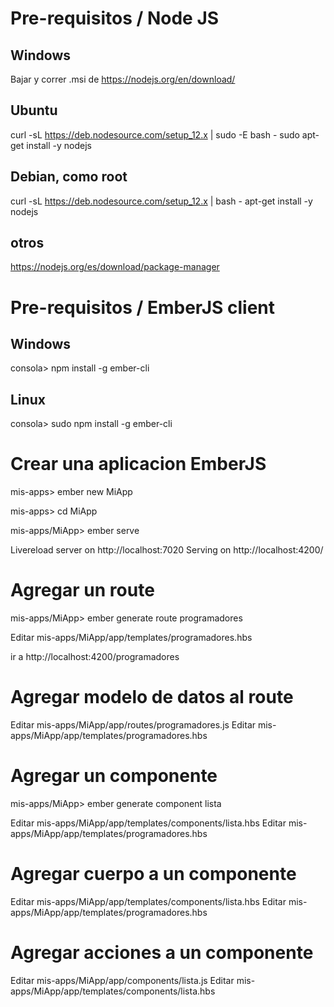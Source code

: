 # Pre-requisitos / Node JS

## Windows
Bajar y correr .msi de https://nodejs.org/en/download/

## Ubuntu
curl -sL https://deb.nodesource.com/setup_12.x | sudo -E bash -
sudo apt-get install -y nodejs

## Debian, como root
curl -sL https://deb.nodesource.com/setup_12.x | bash -
apt-get install -y nodejs

## otros
https://nodejs.org/es/download/package-manager

# Pre-requisitos / EmberJS client

## Windows
consola> npm install -g ember-cli

## Linux
consola> sudo npm install -g ember-cli

# Crear una aplicacion EmberJS

mis-apps> ember new MiApp

mis-apps> cd MiApp

mis-apps/MiApp> ember serve

Livereload server on http://localhost:7020
	Serving on http://localhost:4200/

# Agregar un route

mis-apps/MiApp> ember generate route programadores

Editar mis-apps/MiApp/app/templates/programadores.hbs

ir a http://localhost:4200/programadores

# Agregar modelo de datos al route

Editar mis-apps/MiApp/app/routes/programadores.js
Editar mis-apps/MiApp/app/templates/programadores.hbs

# Agregar un componente

mis-apps/MiApp> ember generate component lista

Editar mis-apps/MiApp/app/templates/components/lista.hbs
Editar mis-apps/MiApp/app/templates/programadores.hbs

# Agregar cuerpo a un componente

Editar mis-apps/MiApp/app/templates/components/lista.hbs
Editar mis-apps/MiApp/app/templates/programadores.hbs

# Agregar acciones a un componente

Editar mis-apps/MiApp/app/components/lista.js
Editar mis-apps/MiApp/app/templates/components/lista.hbs
